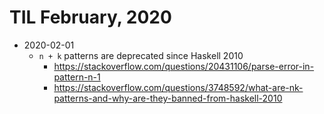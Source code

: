 # TIL February, 2020

- 2020-02-01
  - `n + k` patterns are deprecated since Haskell 2010
    - https://stackoverflow.com/questions/20431106/parse-error-in-pattern-n-1
    - https://stackoverflow.com/questions/3748592/what-are-nk-patterns-and-why-are-they-banned-from-haskell-2010

